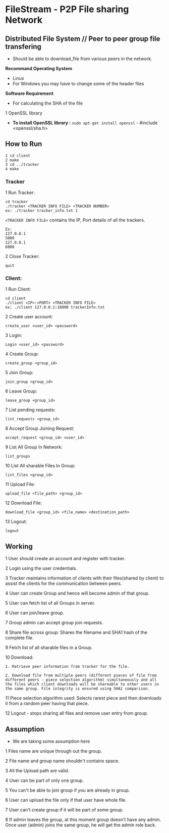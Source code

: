 # FileStream - P2P File sharing Network
## Distributed File System // Peer to peer group file transfering

-  Should be able to download_file​ from various peers in the network.

**Recommand Operating System**
- Linux
- For Windows you may have to change some of the header files

**Software Requirement**

- For calculating the SHA of the file 

1 OpenSSL library

   - **To install OpenSSL library :** `sudo apt-get install openssl`
    - #include <openssl/sha.h>


## How to Run

```
1 cd client
2 make
3 cd ../tracker
4 make
```

### Tracker

1 Run Tracker:

```
cd tracker
./tracker​ <TRACKER INFO FILE> <TRACKER NUMBER>
ex: ./tracker tracker_info.txt 1
```

`<TRACKER INFO FILE>` contains the IP, Port details of all the trackers.

```
Ex:
127.0.0.1
5000
127.0.0.1
6000
```

2 Close Tracker:

```
quit
```

### Client:

1 Run Client:

```
cd client
./client​ <IP>:<PORT> <TRACKER INFO FILE>
ex: ./client 127.0.0.1:18000 trackerInfo.txt
```

2 Create user account:

```
create_user​ <user_id> <password>
```

3 Login:

```
Login​ <user_id> <password>
```

4 Create Group:

```
create_group​ <group_id>
```

5 Join Group:

```
join_group​ <group_id>
```

6 Leave Group:

```
leave_group​ <group_id>
```

7 List pending requests:

```
list_requests ​<group_id>
```

8 Accept Group Joining Request:

```
accept_request​ <group_id> <user_id>
```

9 List All Group In Network:

```
list_groups
```

10 List All sharable Files In Group:

```
list_files​ <group_id>
```

11 Upload File:

```
​upload_file​ <file_path> <group_id​>
```

12 Download File:​

```
download_file​ <group_id> <file_name> <destination_path>
```

13 Logout:​

```
logout
```

## Working

1 User should create an account and register with tracker.

2 Login using the user credentials.

3 Tracker maintains information of clients with their files(shared by client) to  assist the clients for the communication between peers.

4 User can create Group and hence will become admin of that group.

5 User can fetch list of all Groups in server.

6 User can join/leave group.

7 Group admin can accept group join requests.

8 Share file across group: Shares the filename and SHA1 hash of the complete file.

9 Fetch list of all sharable files in a Group.

10 Download:
    
    1. Retrieve peer information from tracker for the file.
    
    2. Download file from multiple peers (different pieces of file from different peers - ​piece selection algorithm​) simultaneously and all the files which client downloads will be shareable to other users in the same group. File integrity is ensured using SHA1 comparison.

11 Piece selection algorithm used: Selects rarest piece and then downloads it from a random peer having that piece.


12 Logout - stops sharing all files and remove user entry from group.


## Assumption
- We are taking some assumption here 

 1 Files name are unique through out the group.

 2 File name and group name shouldn't contains space.

 3 All the Upload path are valid.

 4 User can be part of only one group.

 5 You can't be able to join group​ if you are already in group.

 6 User can upload the file only if that user have whole file.

 7 User can't create group if it will be part of some group.

 8 If admin leaves the group, at this moment group doesn't have any admin. Once user (admin) joins the same group, he will get the admin role back.

